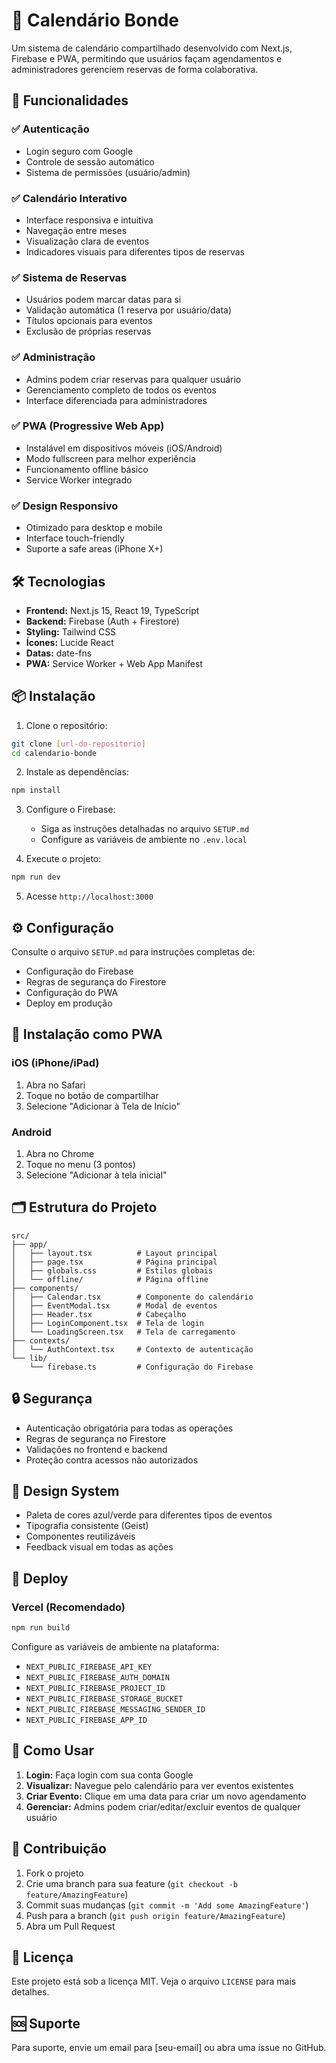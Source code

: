 # 📅 Calendário Bonde

Um sistema de calendário compartilhado desenvolvido com Next.js, Firebase e PWA, permitindo que usuários façam agendamentos e administradores gerenciem reservas de forma colaborativa.

## 🚀 Funcionalidades

### ✅ Autenticação
- Login seguro com Google
- Controle de sessão automático
- Sistema de permissões (usuário/admin)

### ✅ Calendário Interativo
- Interface responsiva e intuitiva
- Navegação entre meses
- Visualização clara de eventos
- Indicadores visuais para diferentes tipos de reservas

### ✅ Sistema de Reservas
- Usuários podem marcar datas para si
- Validação automática (1 reserva por usuário/data)
- Títulos opcionais para eventos
- Exclusão de próprias reservas

### ✅ Administração
- Admins podem criar reservas para qualquer usuário
- Gerenciamento completo de todos os eventos
- Interface diferenciada para administradores

### ✅ PWA (Progressive Web App)
- Instalável em dispositivos móveis (iOS/Android)
- Modo fullscreen para melhor experiência
- Funcionamento offline básico
- Service Worker integrado

### ✅ Design Responsivo
- Otimizado para desktop e mobile
- Interface touch-friendly
- Suporte a safe areas (iPhone X+)

## 🛠️ Tecnologias

- **Frontend:** Next.js 15, React 19, TypeScript
- **Backend:** Firebase (Auth + Firestore)
- **Styling:** Tailwind CSS
- **Ícones:** Lucide React
- **Datas:** date-fns
- **PWA:** Service Worker + Web App Manifest

## 📦 Instalação

1. Clone o repositório:
```bash
git clone [url-do-repositorio]
cd calendario-bonde
```

2. Instale as dependências:
```bash
npm install
```

3. Configure o Firebase:
   - Siga as instruções detalhadas no arquivo `SETUP.md`
   - Configure as variáveis de ambiente no `.env.local`

4. Execute o projeto:
```bash
npm run dev
```

5. Acesse `http://localhost:3000`

## ⚙️ Configuração

Consulte o arquivo `SETUP.md` para instruções completas de:
- Configuração do Firebase
- Regras de segurança do Firestore
- Configuração do PWA
- Deploy em produção

## 📱 Instalação como PWA

### iOS (iPhone/iPad)
1. Abra no Safari
2. Toque no botão de compartilhar
3. Selecione "Adicionar à Tela de Início"

### Android
1. Abra no Chrome
2. Toque no menu (3 pontos)
3. Selecione "Adicionar à tela inicial"

## 🗂️ Estrutura do Projeto

```
src/
├── app/
│   ├── layout.tsx          # Layout principal
│   ├── page.tsx            # Página principal
│   ├── globals.css         # Estilos globais
│   └── offline/            # Página offline
├── components/
│   ├── Calendar.tsx        # Componente do calendário
│   ├── EventModal.tsx      # Modal de eventos
│   ├── Header.tsx          # Cabeçalho
│   ├── LoginComponent.tsx  # Tela de login
│   └── LoadingScreen.tsx   # Tela de carregamento
├── contexts/
│   └── AuthContext.tsx     # Contexto de autenticação
└── lib/
    └── firebase.ts         # Configuração do Firebase
```

## 🔒 Segurança

- Autenticação obrigatória para todas as operações
- Regras de segurança no Firestore
- Validações no frontend e backend
- Proteção contra acessos não autorizados

## 🎨 Design System

- Paleta de cores azul/verde para diferentes tipos de eventos
- Tipografia consistente (Geist)
- Componentes reutilizáveis
- Feedback visual em todas as ações

## 🚀 Deploy

### Vercel (Recomendado)
```bash
npm run build
```

Configure as variáveis de ambiente na plataforma:
- `NEXT_PUBLIC_FIREBASE_API_KEY`
- `NEXT_PUBLIC_FIREBASE_AUTH_DOMAIN`
- `NEXT_PUBLIC_FIREBASE_PROJECT_ID`
- `NEXT_PUBLIC_FIREBASE_STORAGE_BUCKET`
- `NEXT_PUBLIC_FIREBASE_MESSAGING_SENDER_ID`
- `NEXT_PUBLIC_FIREBASE_APP_ID`

## 📝 Como Usar

1. **Login:** Faça login com sua conta Google
2. **Visualizar:** Navegue pelo calendário para ver eventos existentes
3. **Criar Evento:** Clique em uma data para criar um novo agendamento
4. **Gerenciar:** Admins podem criar/editar/excluir eventos de qualquer usuário

## 🤝 Contribuição

1. Fork o projeto
2. Crie uma branch para sua feature (`git checkout -b feature/AmazingFeature`)
3. Commit suas mudanças (`git commit -m 'Add some AmazingFeature'`)
4. Push para a branch (`git push origin feature/AmazingFeature`)
5. Abra um Pull Request

## 📄 Licença

Este projeto está sob a licença MIT. Veja o arquivo `LICENSE` para mais detalhes.

## 🆘 Suporte

Para suporte, envie um email para [seu-email] ou abra uma issue no GitHub.
